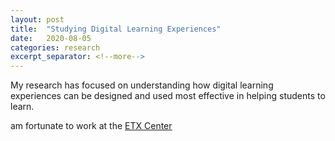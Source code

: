 ```yaml
---
layout: post
title:  "Studying Digital Learning Experiences"
date:   2020-08-05
categories: research
excerpt_separator: <!--more-->
---
```


My research has focused on understanding how digital learning experiences can be designed and used most effective in helping students to learn. 

 am fortunate to work at the [ETX Center][etx-site] 


[etx-site]: https://etx.asu.edu
[inspark-site]: https://inspark.education
[infiniscope-site]: https://infiniscope.org
